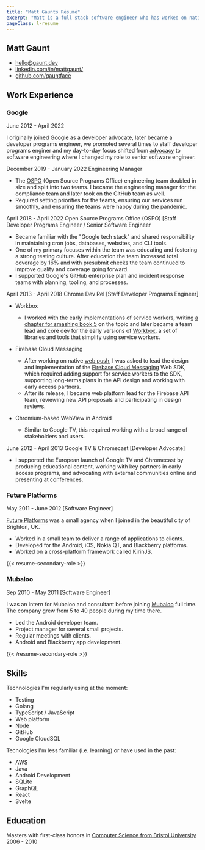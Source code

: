 ```yaml
---
title: "Matt Gaunts Résumé"
excerpt: "Matt is a full stack software engineer who has worked on native mobile apps, the web and led engineering teams at Google."
pageClass: l-resume
---
```


<section class="c-resume-heading">
    <h1 class="c-resume-heading__title">Matt Gaunt</h1>
    <ul class="c-resume-heading__links">
    <li><a href="mailto:hello@gaunt.dev">hello@gaunt.dev</a></li>
    <li><a href="https://www.linkedin.com/in/mattgaunt/">linkedin.com/in/mattgaunt/</a></li>
    <li><a href="https://github.com/gauntface">github.com/gauntface</a></li>
    </ul>
</section>

## Work Experience

### Google

<div class="c-job-subtitle">June 2012 - April 2022</div>

I originally joined [Google](https://careers.google.com/) as a developer advocate, later became a developer
programs engineer, we promoted several times to staff developer programs enginer and my
day-to-day focus shifted from
[advocacy](https://www.youtube.com/playlist?list=PLo4WeLIpjn15yye0FCQRy47YjrrCTh99s)
to software engineering where I changed my role to senior software engineer.

<div class="c-job-role">December 2019 - January 2022 Engineering Manager</div>

- The [OSPO](https://opensource.google/) (Open Source Programs Office)
engineering team doubled in size and split into two teams. I became the
engineering manager for the compliance team and later took on the GitHub team
as well.
- Required setting priorities for the teams, ensuring our services run smoothly, and ensuring the teams were happy during the pandemic.

<div class="c-job-role">April 2018 - April 2022 Open Source Programs Office (OSPO) [Staff Developer Programs Engineer / Senior Software Engineer</div>

- Became familiar with the "Google tech stack" and shared responsibility in maintaining cron jobs, databases,
websites, and CLI tools.
- One of my primary focuses within the team was educating and fostering a strong testing culture. After education the team increased total coverage by 16% and with presubmit checks the team continued
to improve quality and coverage going forward.
- I supported Google's GitHub enterprise plan and incident response teams with planning, tooling, and processes.


<div class="c-job-role">April 2013 - April 2018 Chrome Dev Rel [Staff Developer Programs Engineer]</div>

- Workbox
    - I worked with the early implementations of service workers, writing
[a chapter for smashing book 5](https://shop.smashingmagazine.com/products/smashing-book-5-real-life-responsive-web-design)
on the topic and later became a team lead and core dev for the early
versions of [Workbox](https://developers.google.com/web/tools/workbox), a set of
libraries and tools that simplify using service workers.

- Firebase Cloud Messaging
    - After working on native
[web push](https://w3c.github.io/push-api/#acknowledgements), I was asked to
lead the design and implementation of the
[Firebase Cloud Messaging](https://firebase.google.com/products/cloud-messaging)
Web SDK, which required adding support for service workers to the SDK, supporting
long-terms plans in the API design and working with early access partners.
    - After its release, I became web platform lead for the Firebase API team, reviewing new API proposals and participating in design reviews.
- Chromium-based WebView in Android
    - Similar to Google TV, this required working with a broad range of stakeholders and users.
<div class="c-job-role">June 2012 - April 2013 Google TV & Chromecast [Developer Advocate]</div>

- I supported the European launch of Google TV and Chromecast by producing educational
content, working with key partners in early access programs, and advocating with external communities online and presenting at
conferences.

### Future Platforms

<div class="c-job-subtitle">May 2011 - June 2012 [Software Engineer]</div>

[Future Platforms](https://www.futureplatforms.com/) was a small agency
when I joined in the beautiful city of Brighton, UK.

- Worked in a small team to deliver a range of applications to clients.
- Developed for the Android, iOS, Nokia QT, and Blackberry platforms.
- Worked on a cross-platform framework called KirinJS.

{{< resume-secondary-role >}}

### Mubaloo

<div class="c-job-subtitle">Sep 2010 - May 2011 [Software Engineer]</div>

I was an intern for Mubaloo and consultant before joining
[Mubaloo](https://twitter.com/mubaloo) full time. The company grew from 5 to 40 people during my time there.

- Led the Android developer team.
- Project manager for several small projects.
- Regular meetings with clients.
- Android and Blackberry app development.

{{< /resume-secondary-role >}}

## Skills

Technologies I'm regularly using at the moment:

<ul class="c-resume-col-list">
<li>Testing</li>
<li>Golang</li>
<li>TypeScript / JavaScript</li>
<li>Web platform</li>
<li>Node</li>
<li>GitHub</li>
<li>Google CloudSQL</li>
</ul>

Tecnologies I'm less familiar (i.e. learning) or have used in the past:

<ul class="c-resume-col-list">
<li>AWS</li>
<li>Java</li>
<li>Android Development</li>
<li>SQLite</li>
<li>GraphQL</li>
<li>React</li>
<li>Svelte</li>
</ul>

## Education

Masters with first-class honors in [Computer Science from Bristol University](http://www.cs.bris.ac.uk/) 2006 - 2010